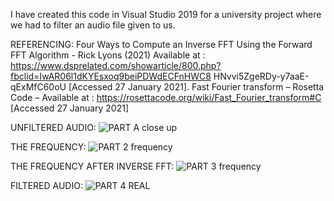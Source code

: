 I have created this code in Visual Studio 2019 for a university project where we had to filter an audio file given to us. 


REFERENCING:
Four Ways to Compute an Inverse FFT Using the Forward FFT Algorithm - Rick Lyons (2021) Available 
at : 
https://www.dsprelated.com/showarticle/800.php?fbclid=IwAR06l1dKYEsxoq9beiPDWdECFnHWC8
HNvvi5ZgeRDy-y7aaE-qExMfC60oU [Accessed 27 January 2021].
Fast Fourier transform – Rosetta Code – Available at : 
https://rosettacode.org/wiki/Fast_Fourier_transform#C [Accessed 27 January 2021]


UNFILTERED AUDIO:
![PART A close up ](https://github.com/emmifogarasi/filteredaudio/assets/163855278/49ddcb06-cad8-459f-bf2f-541f65c69cf4)

THE FREQUENCY:
![PART 2 frequency](https://github.com/emmifogarasi/filteredaudio/assets/163855278/16c1d36d-278d-463b-947e-1cb80128d46a)

THE FREQUENCY AFTER INVERSE FFT:
![PART 3 frequency ](https://github.com/emmifogarasi/filteredaudio/assets/163855278/88ab1340-366d-49d4-9de2-b1ddb491a748)

FILTERED AUDIO:
![PART 4 REAL](https://github.com/emmifogarasi/filteredaudio/assets/163855278/c973e33d-ceee-4600-b476-174aa76f295f)

